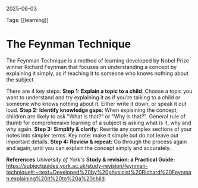 2025-06-03 

Tags: [[learning]]

# **The Feynman Technique**

The Feynman Technique is a method of learning developed by Nobel Prize winner Richard Feynman that focuses on understanding a concept by explaining it simply, as if teaching it to someone who knows nothing about the subject.

There are 4 key steps:
	 **Step 1:**
		 **Explain a topic to a child**.
			Choose a topic you want to understand and try explaining it as if you're talking to a child or someone who knows nothing about it. Either write it down, or speak it out loud.
	**Step 2:**
		**Identify knowledge gaps**:
			When explaining the concept, children are likely to ask "What is that?" or "Why is that?". General rule of thumb for comprehensive learning of a subject is asking what is it, why and why again.
	**Step 3:**
		**Simplify & clarify**:
			Rewrite any complex sections of your notes into simpler terms. Key note: make it simple but do not leave out important details.
	**Step 4:**
		**Review & repeat:**
			Go through the process again and again, until you can explain the concept simply and accurately.

**References**
*University of York's*
**Study & revision: a Practical Guide:** https://subjectguides.york.ac.uk/study-revision/feynman-technique#:~:text=Developed%20by%20physicist%20Richard%20Feynman,explaining%20it%20to%20a%20child.